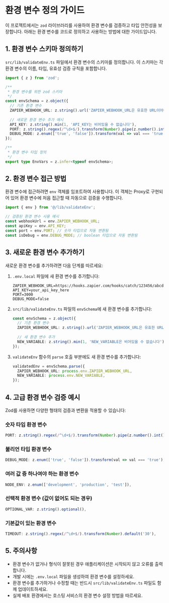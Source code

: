 # 환경 변수 정의 가이드

이 프로젝트에서는 `zod` 라이브러리를 사용하여 환경 변수를 검증하고 타입 안전성을 보장합니다. 아래는 환경 변수를 코드로 정의하고 사용하는 방법에 대한 가이드입니다.

## 1. 환경 변수 스키마 정의하기

`src/lib/validateEnv.ts` 파일에서 환경 변수의 스키마를 정의합니다. 이 스키마는 각 환경 변수의 이름, 타입, 유효성 검증 규칙을 포함합니다.

```typescript
import { z } from 'zod';

/**
 * 환경 변수를 위한 zod 스키마
 */
const envSchema = z.object({
  // 기존 환경 변수
  ZAPIER_WEBHOOK_URL: z.string().url('ZAPIER_WEBHOOK_URL은 유효한 URL이어야 합니다'),
  
  // 새로운 환경 변수 추가 예시
  API_KEY: z.string().min(1, 'API_KEY는 비어있을 수 없습니다'),
  PORT: z.string().regex(/^\d+$/).transform(Number).pipe(z.number().int().positive()),
  DEBUG_MODE: z.enum(['true', 'false']).transform(val => val === 'true'),
});

/**
 * 환경 변수 타입 정의
 */
export type EnvVars = z.infer<typeof envSchema>;
```

## 2. 환경 변수 접근 방법

환경 변수에 접근하려면 `env` 객체를 임포트하여 사용합니다. 이 객체는 Proxy로 구현되어 있어 환경 변수에 처음 접근할 때 자동으로 검증을 수행합니다.

```typescript
import { env } from '@/lib/validateEnv';

// 검증된 환경 변수 사용 예시
const webhookUrl = env.ZAPIER_WEBHOOK_URL;
const apiKey = env.API_KEY;
const port = env.PORT; // 숫자 타입으로 자동 변환됨
const isDebug = env.DEBUG_MODE; // boolean 타입으로 자동 변환됨
```

## 3. 새로운 환경 변수 추가하기

새로운 환경 변수를 추가하려면 다음 단계를 따르세요:

1. `.env.local` 파일에 새 환경 변수를 추가합니다:
   ```
   ZAPIER_WEBHOOK_URL=https://hooks.zapier.com/hooks/catch/123456/abcdef
   API_KEY=your_api_key_here
   PORT=3000
   DEBUG_MODE=false
   ```

2. `src/lib/validateEnv.ts` 파일의 `envSchema`에 새 환경 변수를 추가합니다:
   ```typescript
   const envSchema = z.object({
     // 기존 환경 변수
     ZAPIER_WEBHOOK_URL: z.string().url('ZAPIER_WEBHOOK_URL은 유효한 URL이어야 합니다'),
     
     // 새 환경 변수 추가
     NEW_VARIABLE: z.string().min(1, 'NEW_VARIABLE은 비어있을 수 없습니다'),
   });
   ```

3. `validateEnv` 함수의 `parse` 호출 부분에도 새 환경 변수를 추가합니다:
   ```typescript
   validatedEnv = envSchema.parse({
     ZAPIER_WEBHOOK_URL: process.env.ZAPIER_WEBHOOK_URL,
     NEW_VARIABLE: process.env.NEW_VARIABLE,
   });
   ```

## 4. 고급 환경 변수 검증 예시

Zod를 사용하면 다양한 형태의 검증과 변환을 적용할 수 있습니다:

### 숫자 타입 환경 변수
```typescript
PORT: z.string().regex(/^\d+$/).transform(Number).pipe(z.number().int().positive()),
```

### 불리언 타입 환경 변수
```typescript
DEBUG_MODE: z.enum(['true', 'false']).transform(val => val === 'true'),
```

### 여러 값 중 하나여야 하는 환경 변수
```typescript
NODE_ENV: z.enum(['development', 'production', 'test']),
```

### 선택적 환경 변수 (값이 없어도 되는 경우)
```typescript
OPTIONAL_VAR: z.string().optional(),
```

### 기본값이 있는 환경 변수
```typescript
TIMEOUT: z.string().regex(/^\d+$/).transform(Number).default('30'),
```

## 5. 주의사항

- 환경 변수가 없거나 형식이 잘못된 경우 애플리케이션은 시작되지 않고 오류를 출력합니다.
- 개발 시에는 `.env.local` 파일을 생성하여 환경 변수를 설정하세요.
- 환경 변수를 추가하거나 수정할 때는 반드시 `src/lib/validateEnv.ts` 파일도 함께 업데이트하세요.
- 실제 배포 환경에서는 호스팅 서비스의 환경 변수 설정 방법을 따르세요. 